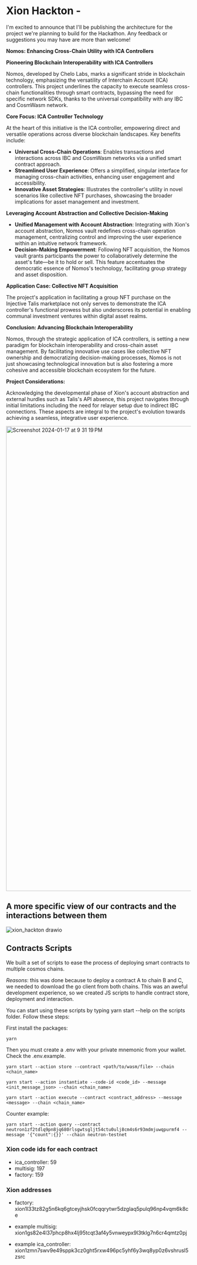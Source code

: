 # Xion Hackton -

I'm excited to announce that I'll be publishing the architecture for the project we're planning to build for the Hackathon. Any feedback or suggestions you may have are more than welcome!

**Nomos: Enhancing Cross-Chain Utility with ICA Controllers**

**Pioneering Blockchain Interoperability with ICA Controllers**

Nomos, developed by Chelo Labs, marks a significant stride in blockchain technology, emphasizing the versatility of Interchain Account (ICA) controllers. This project underlines the capacity to execute seamless cross-chain functionalities through smart contracts, bypassing the need for specific network SDKs, thanks to the universal compatibility with any IBC and CosmWasm network.

**Core Focus: ICA Controller Technology**

At the heart of this initiative is the ICA controller, empowering direct and versatile operations across diverse blockchain landscapes. Key benefits include:

- **Universal Cross-Chain Operations**: Enables transactions and interactions across IBC and CosmWasm networks via a unified smart contract approach.
- **Streamlined User Experience**: Offers a simplified, singular interface for managing cross-chain activities, enhancing user engagement and accessibility.
- **Innovative Asset Strategies**: Illustrates the controller's utility in novel scenarios like collective NFT purchases, showcasing the broader implications for asset management and investment.

**Leveraging Account Abstraction and Collective Decision-Making**

- **Unified Management with Account Abstraction**: Integrating with Xion's account abstraction, Nomos vault redefines cross-chain operation management, centralizing control and improving the user experience within an intuitive network framework.
- **Decision-Making Empowerment**: Following NFT acquisition, the Nomos vault grants participants the power to collaboratively determine the asset's fate—be it to hold or sell. This feature accentuates the democratic essence of Nomos's technology, facilitating group strategy and asset disposition.

**Application Case: Collective NFT Acquisition**

The project's application in facilitating a group NFT purchase on the Injective Talis marketplace not only serves to demonstrate the ICA controller's functional prowess but also underscores its potential in enabling communal investment ventures within digital asset realms.


**Conclusion: Advancing Blockchain Interoperability**

Nomos, through the strategic application of ICA controllers, is setting a new paradigm for blockchain interoperability and cross-chain asset management. By facilitating innovative use cases like collective NFT ownership and democratizing decision-making processes, Nomos is not just showcasing technological innovation but is also fostering a more cohesive and accessible blockchain ecosystem for the future.

**Project Considerations:**

Acknowledging the developmental phase of Xion's account abstraction and external hurdles such as Talis's API absence, this project navigates through initial limitations including the need for relayer setup due to indirect IBC connections. These aspects are integral to the project's evolution towards achieving a seamless, integrative user experience.

<img width="1265" alt="Screenshot 2024-01-17 at 9 31 19 PM" src="https://github.com/chelofinance/Xion-hackton/assets/81328098/ddd4f835-5605-4760-8c35-ed99d8252d18">

## A more specific view of our contracts and the interactions between them

![xion_hackton drawio](https://github.com/chelofinance/Xion-hackton/assets/99182859/65b8a2aa-2aec-4f32-891f-e3ae3ea70224)

## Contracts Scripts

We built a set of scripts to ease the process of deploying smart contracts to multiple cosmos chains.

_Reasons_: this was done because to deploy a contract A to chain B and C, we needed to download the go client from both chains. This was an aweful development experience, so we created JS scripts to handle contract store, deployment and interaction.

You can start using these scripts by typing yarn start --help on the scripts folder. Follow these steps:

First install the packages:

```shell
yarn
```

Then you must create a .env with your private mnemonic from your wallet. Check the .env.example.

```shell
yarn start --action store --contract <path/to/wasm/file> --chain <chain_name>
```

```shell
yarn start --action instantiate --code-id <code_id> --message <init_message_json> --chain <chain_name>
```

```shell
yarn start --action execute --contract <contract_address> --message <message> --chain <chain_name>
```

Counter example:

```shell
yarn start --action query --contract neutron1zf2tdlq9pn8jq680rlsgwtsgljt54ctu0ulj8cm4s6r93mdmjuwqpurmf4 --message '{"count":{}}' --chain neutron-testnet
```

### Xion code ids for each contract

- ica_controller: 59
- multisig: 197
- factory: 159

### Xion addresses

- factory: xion1l33tz82g5n6kq6gtceyjhsk0fcqqrytwr5dzglaq5pulq96np4vqm6k8ce

- example multisig: xion1gs82e4l37phcp8hx4lj95tcqt3af4y5vnweypx9l3tklg7n6cr4qmtz0pj

- example ica_controller: xion1zmn7swv9e49sppk3cz0ght5rxw496pc5yhf6y3wq8yp0z6vshrusl5zsrc
